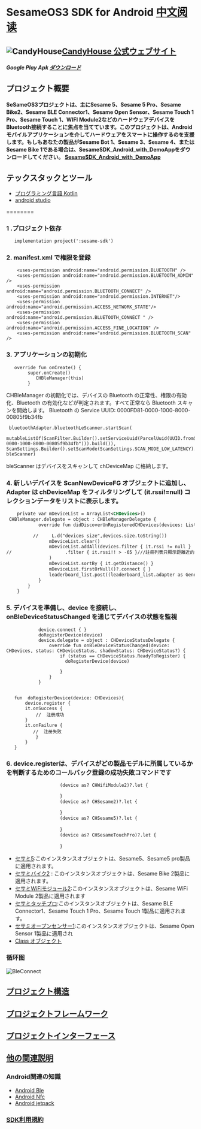 # SesameOS3 SDK for Android          [中文阅读](README.md)       

## ![CandyHouse](https://jp.candyhouse.co/cdn/shop/files/3_eea4302e-b1ab-435d-8112-f97d85d5eda2.png?v=1682502225&width=18)[CandyHouse 公式ウェブサイト](https://jp.candyhouse.co/)

##### Google Play Apk [ダウンロード](https://play.google.com/store/apps/details?id=co.candyhouse.sesame2)
## プロジェクト概要
#### SeSameOS3プロジェクトは、主にSesame 5、Sesame 5 Pro、Sesame Bike2、Sesame BLE Connector1、Sesame Open Sensor、Sesame Touch 1 Pro、Sesame Touch 1、WIFI Module2などのハードウェアデバイスをBluetooth接続することに焦点を当てています。このプロジェクトは、Androidモバイルアプリケーションを介してハードウェアをスマートに操作するのを支援します。もしもあなたの製品がSesame Bot 1、Sesame 3、Sesame 4、またはSesame Bike 1である場合は、SesameSDK_Android_with_DemoAppをダウンロードしてください。 [SesameSDK_Android_with_DemoApp](https://github.com/CANDY-HOUSE/SesameSDK_Android_with_DemoApp)
##  テックスタックとツール
- [プログラミング言語 Kotlin](https://kotlinlang.org/)
- [android studio](https://developer.android.com/studio)


========
### 1 .プロジェクト依存
```svg
   implementation project(':sesame-sdk')
```
### 2. manifest.xml で権限を登録
```agsl
    <uses-permission android:name="android.permission.BLUETOOTH" />
    <uses-permission android:name="android.permission.BLUETOOTH_ADMIN" />
    <uses-permission android:name="android.permission.BLUETOOTH_CONNECT" />
    <uses-permission android:name="android.permission.INTERNET"/>
    <uses-permission android:name="android.permission.ACCESS_NETWORK_STATE"/>
    <uses-permission android:name="android.permission.BLUETOOTH_CONNECT " />
    <uses-permission android:name="android.permission.ACCESS_FINE_LOCATION" />
    <uses-permission android:name="android.permission.BLUETOOTH_SCAN" />
```
### 3. アプリケーションの初期化

```agsl
   override fun onCreate() {
        super.onCreate()
           CHBleManager(this)
        }
```
CHBleManager の初期化では、デバイスの Bluetooth の正常性、権限の有効化、Bluetooth の有効化などが判定されます。すべて正常なら Bluetooth スキャンを開始します。
Bluetooth の Service UUID: 0000FD81-0000-1000-8000-00805f9b34fb
```agsl
 bluetoothAdapter.bluetoothLeScanner.startScan(
 mutableListOf(ScanFilter.Builder().setServiceUuid(ParcelUuid(UUID.fromString("0000FD81-0000-1000-8000-00805f9b34fb"))).build()), ScanSettings.Builder().setScanMode(ScanSettings.SCAN_MODE_LOW_LATENCY).build(), bleScanner)

```
bleScanner はデバイスをスキャンして chDeviceMap に格納します。


### 4. 新しいデバイスを ScanNewDeviceFG オブジェクトに追加し、Adapter は chDeviceMap をフィルタリングして (it.rssi!=null) コレクションデータをリストに表示します。
```svg
    private var mDeviceList = ArrayList<CHDevices>()
 CHBleManager.delegate = object : CHBleManagerDelegate {
            override fun didDiscoverUnRegisteredCHDevices(devices: List<CHDevices>) {

          //     L.d("devices size",devices.size.toString())
                mDeviceList.clear()
                mDeviceList.addAll(devices.filter { it.rssi != null }
//                    .filter { it.rssi!! > -65 }///註冊列表只顯示距離近的
                )
                mDeviceList.sortBy { it.getDistance() }
                mDeviceList.firstOrNull()?.connect { }
                leaderboard_list.post((leaderboard_list.adapter as GenericAdapter<*>)::notifyDataSetChanged)
            }
        }
    }
```

### 5. デバイスを準備し、device を接続し、onBleDeviceStatusChanged を通じてデバイスの状態を監視
```agsl
            device.connect { }
            doRegisterDevice(device)
            device.delegate = object : CHDeviceStatusDelegate {
                override fun onBleDeviceStatusChanged(device: CHDevices, status: CHDeviceStatus, shadowStatus: CHDeviceStatus?) {
                    if (status == CHDeviceStatus.ReadyToRegister) {
                      doRegisterDevice(device)
                       
                    }
                }
            }
            
           
   fun  doRegisterDevice(device: CHDevices){
       device.register {
       it.onSuccess {
           //  注册成功
       }
       it.onFailure {
          //  注册失败
           }
       }
   }
```
### 6. device.registerは、デバイスがどの製品モデルに所属しているかを判断するためのコールバック登録の成功失敗コマンドです
```svg
                    (device as? CHWifiModule2)?.let {

                    }
                    (device as? CHSesame2)?.let {
                     
                    }
                    (device as? CHSesame5)?.let {
                    
                    }
                    (device as? CHSesameTouchPro)?.let {
                       
                    }

```
- [セサミ5](doc/command/sesame5fun_jp.md):このインスタンスオブジェクトは、Sesame5、Sesame5 pro製品に適用されます。
- [セサミバイク2](doc/command/sesamebike2fun_jp.md) : このインスタンスオブジェクトは、Sesame Bike 2製品に適用されます。
- [セサミWiFiモジュール2](doc/command/sesamewifimodule_jp.md):このインスタンスオブジェクトは、Sesame WiFi Module 2製品に適用されます
- [セサミタッチプロ](doc/command/sesametouchpro_jp.md):このインスタンスオブジェクトは、Sesame BLE Connector1、Sesame Touch 1 Pro、Sesame Touch 1製品に適用されます。
- [セサミオープンセンサー1](doc/command/sesame_open_sensor_jp.md):このインスタンスオブジェクトは、Sesame Open Sensor 1製品に適用され
- [Class オブジェクト](doc/class/allclass_jp.md)
### 循环图
![BleConnect](doc/bleprotocol/BleConnect.svg)
## [プロジェクト構造](./doc/product_structure_ja.md)

## [プロジェクトフレームワーク](./doc/Sesame_framework_ja.md)

## [プロジェクトインターフェース](./doc/APP_instroduce_ja.md)



##  [他の関連説明](./doc/sesame_code_ja.md)



### Android関連の知識
- [Android Ble](https://developer.android.com/guide/topics/connectivity/bluetooth-le?hl=zh-cn)
- [Android Nfc](https://developer.android.com/guide/topics/connectivity/nfc?hl=zh-cn)
- [Android jetpack](https://developer.android.com/jetpack?hl=zh-cn)

### [SDK利用規約](https://jp.candyhouse.co/pages/sesamesdk%E5%88%A9%E7%94%A8%E8%A6%8F%E7%B4%84)


